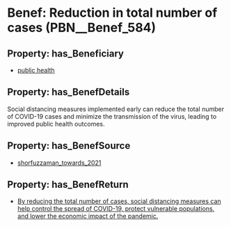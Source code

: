# Benef: __Reduction in total number of cases__ (PBN__Benef_584)

## Property: has_Beneficiary

* [public health](../Stakeholder/PBN__Stakeholder_58)

## Property: has_BenefDetails

Social distancing measures implemented early can reduce the total number of COVID-19 cases and minimize the transmission of the virus, leading to improved public health outcomes.

## Property: has_BenefSource

* [shorfuzzaman_towards_2021](../Article/PBN__Article_117)

## Property: has_BenefReturn

* [By reducing the total number of cases, social distancing measures can help control the spread of COVID-19, protect vulnerable populations, and lower the economic impact of the pandemic.](../BenefReturn/PBN__BenefReturn_637)

